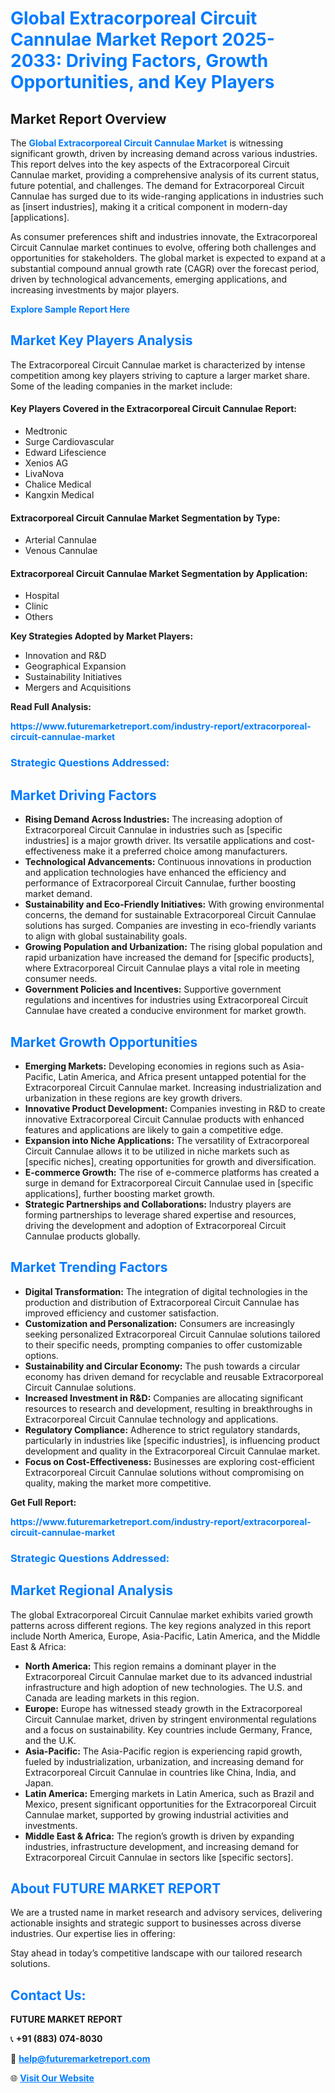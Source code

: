 <h1 style="color: #007BFF;">Global Extracorporeal Circuit Cannulae Market Report 2025-2033: Driving Factors, Growth Opportunities, and Key Players</h1>

<section id="overview">
<h2>Market Report Overview</h2>
<p>The <a href="https://www.futuremarketreport.com/industry-report/extracorporeal-circuit-cannulae-market" style="color: #007BFF; text-decoration: none;"><strong>Global Extracorporeal Circuit Cannulae Market</strong></a> is witnessing significant growth, driven by increasing demand across various industries. This report delves into the key aspects of the Extracorporeal Circuit Cannulae market, providing a comprehensive analysis of its current status, future potential, and challenges. The demand for Extracorporeal Circuit Cannulae has surged due to its wide-ranging applications in industries such as [insert industries], making it a critical component in modern-day [applications].</p>
<p>As consumer preferences shift and industries innovate, the Extracorporeal Circuit Cannulae market continues to evolve, offering both challenges and opportunities for stakeholders. The global market is expected to expand at a substantial compound annual growth rate (CAGR) over the forecast period, driven by technological advancements, emerging applications, and increasing investments by major players.</p>
</section>

<section id="overview">
<p><a href="https://www.futuremarketreport.com/request-sample/reportId=79566" style="color: #007BFF; text-decoration: none;"><strong>Explore Sample Report Here</strong></a></p>
</section>

<section id="key-players">
<h2 style="color: #007BFF;">Market Key Players Analysis</h2>
<p>The Extracorporeal Circuit Cannulae market is characterized by intense competition among key players striving to capture a larger market share. Some of the leading companies in the market include:</p>
<h4>Key Players Covered in the Extracorporeal Circuit Cannulae Report:</h4>
<ul><li>Medtronic</li><li>Surge Cardiovascular</li><li>Edward Lifescience</li><li>Xenios AG</li><li>LivaNova</li><li>Chalice Medical</li><li>Kangxin Medical</li></ul>
<h4>Extracorporeal Circuit Cannulae Market Segmentation by Type:</h4>
<ul><li>Arterial Cannulae</li><li>Venous Cannulae</li></ul>

<h4>Extracorporeal Circuit Cannulae Market Segmentation by Application:</h4>
<ul><li>Hospital</li><li>Clinic</li><li>Others</li></ul>
<p><strong>Key Strategies Adopted by Market Players:</strong></p>
<ul>
<li>Innovation and R&D</li>
<li>Geographical Expansion</li>
<li>Sustainability Initiatives</li>
<li>Mergers and Acquisitions</li>
</ul>
</section>

<section>
<p><strong>Read Full Analysis: </strong></p><a href="https://www.futuremarketreport.com/industry-report/extracorporeal-circuit-cannulae-market" style="color: #007BFF; text-decoration: none;"><strong>https://www.futuremarketreport.com/industry-report/extracorporeal-circuit-cannulae-market</strong></a>
<h3 style="color: #007BFF;">Strategic Questions Addressed:</h3>
</section>

<section id="driving-factors">
<h2 style="color: #007BFF;">Market Driving Factors</h2>
<ul>
<li><strong>Rising Demand Across Industries:</strong> The increasing adoption of Extracorporeal Circuit Cannulae in industries such as [specific industries] is a major growth driver. Its versatile applications and cost-effectiveness make it a preferred choice among manufacturers.</li>
<li><strong>Technological Advancements:</strong> Continuous innovations in production and application technologies have enhanced the efficiency and performance of Extracorporeal Circuit Cannulae, further boosting market demand.</li>
<li><strong>Sustainability and Eco-Friendly Initiatives:</strong> With growing environmental concerns, the demand for sustainable Extracorporeal Circuit Cannulae solutions has surged. Companies are investing in eco-friendly variants to align with global sustainability goals.</li>
<li><strong>Growing Population and Urbanization:</strong> The rising global population and rapid urbanization have increased the demand for [specific products], where Extracorporeal Circuit Cannulae plays a vital role in meeting consumer needs.</li>
<li><strong>Government Policies and Incentives:</strong> Supportive government regulations and incentives for industries using Extracorporeal Circuit Cannulae have created a conducive environment for market growth.</li>
</ul>
</section>

<section id="growth-opportunities">
<h2 style="color: #007BFF;">Market Growth Opportunities</h2>
<ul>
<li><strong>Emerging Markets:</strong> Developing economies in regions such as Asia-Pacific, Latin America, and Africa present untapped potential for the Extracorporeal Circuit Cannulae market. Increasing industrialization and urbanization in these regions are key growth drivers.</li>
<li><strong>Innovative Product Development:</strong> Companies investing in R&D to create innovative Extracorporeal Circuit Cannulae products with enhanced features and applications are likely to gain a competitive edge.</li>
<li><strong>Expansion into Niche Applications:</strong> The versatility of Extracorporeal Circuit Cannulae allows it to be utilized in niche markets such as [specific niches], creating opportunities for growth and diversification.</li>
<li><strong>E-commerce Growth:</strong> The rise of e-commerce platforms has created a surge in demand for Extracorporeal Circuit Cannulae used in [specific applications], further boosting market growth.</li>
<li><strong>Strategic Partnerships and Collaborations:</strong> Industry players are forming partnerships to leverage shared expertise and resources, driving the development and adoption of Extracorporeal Circuit Cannulae products globally.</li>
</ul>
</section>

<section id="trending-factors">
<h2 style="color: #007BFF;">Market Trending Factors</h2>
<ul>
<li><strong>Digital Transformation:</strong> The integration of digital technologies in the production and distribution of Extracorporeal Circuit Cannulae has improved efficiency and customer satisfaction.</li>
<li><strong>Customization and Personalization:</strong> Consumers are increasingly seeking personalized Extracorporeal Circuit Cannulae solutions tailored to their specific needs, prompting companies to offer customizable options.</li>
<li><strong>Sustainability and Circular Economy:</strong> The push towards a circular economy has driven demand for recyclable and reusable Extracorporeal Circuit Cannulae solutions.</li>
<li><strong>Increased Investment in R&D:</strong> Companies are allocating significant resources to research and development, resulting in breakthroughs in Extracorporeal Circuit Cannulae technology and applications.</li>
<li><strong>Regulatory Compliance:</strong> Adherence to strict regulatory standards, particularly in industries like [specific industries], is influencing product development and quality in the Extracorporeal Circuit Cannulae market.</li>
<li><strong>Focus on Cost-Effectiveness:</strong> Businesses are exploring cost-efficient Extracorporeal Circuit Cannulae solutions without compromising on quality, making the market more competitive.</li>
</ul>
</section>

<section>
<p><strong>Get Full Report: </strong></p><a href="https://www.futuremarketreport.com/industry-report/extracorporeal-circuit-cannulae-market" style="color: #007BFF; text-decoration: none;"><strong>https://www.futuremarketreport.com/industry-report/extracorporeal-circuit-cannulae-market</strong></a>
<h3 style="color: #007BFF;">Strategic Questions Addressed:</h3>
</section>


<section id="regional-analysis">
<h2 style="color: #007BFF;">Market Regional Analysis</h2>
<p>The global Extracorporeal Circuit Cannulae market exhibits varied growth patterns across different regions. The key regions analyzed in this report include North America, Europe, Asia-Pacific, Latin America, and the Middle East & Africa:</p>
<ul>
<li><strong>North America:</strong> This region remains a dominant player in the Extracorporeal Circuit Cannulae market due to its advanced industrial infrastructure and high adoption of new technologies. The U.S. and Canada are leading markets in this region.</li>
<li><strong>Europe:</strong> Europe has witnessed steady growth in the Extracorporeal Circuit Cannulae market, driven by stringent environmental regulations and a focus on sustainability. Key countries include Germany, France, and the U.K.</li>
<li><strong>Asia-Pacific:</strong> The Asia-Pacific region is experiencing rapid growth, fueled by industrialization, urbanization, and increasing demand for Extracorporeal Circuit Cannulae in countries like China, India, and Japan.</li>
<li><strong>Latin America:</strong> Emerging markets in Latin America, such as Brazil and Mexico, present significant opportunities for the Extracorporeal Circuit Cannulae market, supported by growing industrial activities and investments.</li>
<li><strong>Middle East & Africa:</strong> The region’s growth is driven by expanding industries, infrastructure development, and increasing demand for Extracorporeal Circuit Cannulae in sectors like [specific sectors].</li>
</ul>
</section>

<footer>
<h2 style="color: #007BFF;">About FUTURE MARKET REPORT</h2>
<p>We are a trusted name in market research and advisory services, delivering actionable insights and strategic support to businesses across diverse industries. Our expertise lies in offering:</p>

<p>Stay ahead in today’s competitive landscape with our tailored research solutions.</p>

<h2 style="color: #007BFF;">Contact Us:</h2>
<p><strong>FUTURE MARKET REPORT</strong></p>
<p>📞 <strong>+91 (883) 074-8030</strong></p>
<p>📧 <strong><a href="mailto:help@futuremarketreport.com" style="color: #007BFF;">help@futuremarketreport.com</a></strong></p>
<p>🌐 <strong><a href="https://www.futuremarketreport.com/" style="color: #007BFF;">Visit Our Website</a></strong></p>
</footer>